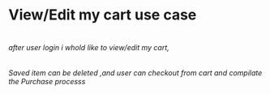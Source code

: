 # View/Edit my cart use case  <h1> 

###### after user login i whold like to view/edit  my cart,<h6> 
###### Saved item can be deleted ,and user can checkout from cart and compilate the Purchase processs  <h6> 
